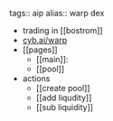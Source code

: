 tags:: aip
alias:: warp dex

- trading in [[bostrom]]
- [cyb.ai/warp](https://cyb.ai/warp)
- [[pages]]
	- [[main]]:
	- [[pool]]
- actions
	- [[create pool]]
	- [[add liqudity]]
	- [[sub liquidity]]